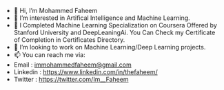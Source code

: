 - 👋 Hi, I’m Mohammed Faheem
- 👀 I’m interested in Artifical Intelligence and Machine Learning.
- 🌱 I Completed Machine Learning Specialization on Coursera Offered by Stanford University and DeepLeaningAi.
     You Can Check my Certificate of Completion in Certificates Directory.
- 💞️ I’m looking to work on Machine Learning/Deep Learning projects.
- 📫 You can reach me via:
- Email : immohammedfaheem@gmail.com
- Linkedin : https://www.linkedin.com/in/thefaheem/
- Twitter : https://twitter.com/Im__Faheem

<!---
ImMohammedFaheem/ImMohammedFaheem is a ✨ special ✨ repository because its `README.md` (this file) appears on your GitHub profile.
You can click the Preview link to take a look at your changes.
--->
